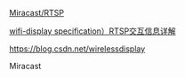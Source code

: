 
[Miracast/RTSP](https://blog.csdn.net/wirelessdisplay/article/details/53869560)

[wifi-display specification）RTSP交互信息详解](https://blog.csdn.net/lele_cheny/article/details/20220921)

https://blog.csdn.net/wirelessdisplay

Miracast
